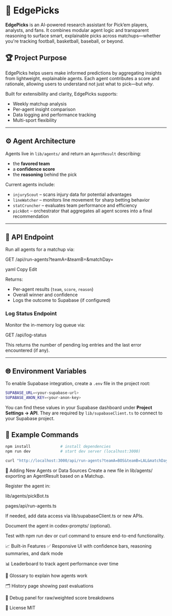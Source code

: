 # 🧠 EdgePicks

**EdgePicks** is an AI-powered research assistant for Pick’em players, analysts, and fans. It combines modular agent logic and transparent reasoning to surface smart, explainable picks across matchups—whether you're tracking football, basketball, baseball, or beyond.

## 🏆 Project Purpose

EdgePicks helps users make informed predictions by aggregating insights from lightweight, explainable agents. Each agent contributes a score and rationale, allowing users to understand not just what to pick—but *why*.

Built for extensibility and clarity, EdgePicks supports:
- Weekly matchup analysis
- Per-agent insight comparison
- Data logging and performance tracking
- Multi-sport flexibility

---

## ⚙️ Agent Architecture

Agents live in `lib/agents/` and return an `AgentResult` describing:
- the **favored team**
- a **confidence score**
- the **reasoning** behind the pick

Current agents include:

- `injuryScout` – scans injury data for potential advantages
- `lineWatcher` – monitors line movement for sharp betting behavior
- `statCruncher` – evaluates team performance and efficiency
- `pickBot` – orchestrator that aggregates all agent scores into a final recommendation

---

## 📡 API Endpoint

Run all agents for a matchup via:

GET /api/run-agents?teamA=<team>&teamB=<team>&matchDay=<number>

yaml
Copy
Edit

Returns:
- Per-agent results (`team`, `score`, `reason`)
- Overall winner and confidence
- Logs the outcome to Supabase (if configured)

### Log Status Endpoint

Monitor the in-memory log queue via:

GET /api/log-status

This returns the number of pending log entries and the last error encountered (if any).

---

## 🌐 Environment Variables

To enable Supabase integration, create a `.env` file in the project root:

```bash
SUPABASE_URL=<your-supabase-url>
SUPABASE_ANON_KEY=<your-anon-key>
```

You can find these values in your Supabase dashboard under **Project Settings → API**. They are required by `lib/supabaseClient.ts` to connect to your Supabase project.

## 🧪 Example Commands

```bash
npm install             # install dependencies
npm run dev             # start dev server (localhost:3000)

curl "http://localhost:3000/api/run-agents?teamA=BOS&teamB=LAL&matchDay=1" # sample multi-sport matchup request
```

🧱 Adding New Agents or Data Sources
Create a new file in lib/agents/ exporting an AgentResult based on a Matchup.

Register the agent in:

lib/agents/pickBot.ts

pages/api/run-agents.ts

If needed, add data access via lib/supabaseClient.ts or new APIs.

Document the agent in codex-prompts/ (optional).

Test with npm run dev or curl command to ensure end-to-end functionality.

📈 Built-in Features
✅ Responsive UI with confidence bars, reasoning summaries, and dark mode

📊 Leaderboard to track agent performance over time

🧠 Glossary to explain how agents work

🗂 History page showing past evaluations

🔬 Debug panel for raw/weighted score breakdowns

📄 License
MIT
